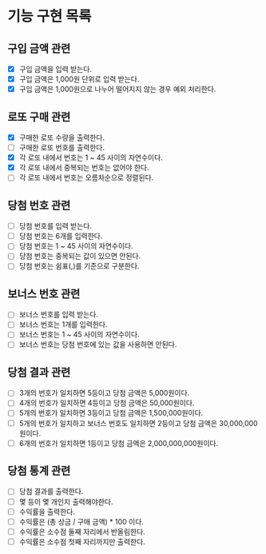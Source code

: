 # 기능 구현 목록

## 구입 금액 관련

- [x] 구입 금액을 입력 받는다.
- [x] 구입 금액은 1,000원 단위로 입력 받는다.
- [x] 구입 금액은 1,000원으로 나누어 떨어지지 않는 경우 예외 처리한다.

## 로또 구매 관련

- [x] 구매한 로또 수량을 출력한다.
- [ ] 구매한 로또 번호를 출력한다.
- [x] 각 로또 내에서 번호는 1 ~ 45 사이의 자연수이다.
- [x] 각 로또 내에서 중복되는 번호는 없어야 한다.
- [ ] 각 로또 내에서 번호는 오름차순으로 정렬된다.

## 당첨 번호 관련

- [ ] 당첨 번호를 입력 받는다.
- [ ] 당첨 번호는 6개를 입력한다.
- [ ] 당첨 번호는 1 ~ 45 사이의 자연수이다.
- [ ] 당첨 번호는 중복되는 값이 있으면 안된다.
- [ ] 당첨 번호는 쉼표(,)를 기준으로 구분한다.

## 보너스 번호 관련

- [ ] 보너스 번호를 입력 받는다.
- [ ] 보너스 번호는 1개를 입력한다.
- [ ] 보너스 번호는 1 ~ 45 사이의 자연수이다.
- [ ] 보너스 번호는 당첨 번호에 있는 값을 사용하면 안된다.

## 당첨 결과 관련

- [ ] 3개의 번호가 일치하면 5등이고 당첨 금액은 5,000원이다.
- [ ] 4개의 번호가 일치하면 4등이고 당첨 금액은 50,000원이다.
- [ ] 5개의 번호가 일치하면 3등이고 당첨 금액은 1,500,000원이다.
- [ ] 5개의 번호가 일치하고 보너스 번호도 일치하면 2등이고 당첨 금액은 30,000,000원이다.
- [ ] 6개의 번호가 일치하면 1등이고 당첨 금액은 2,000,000,000원이다.

## 당첨 통계 관련

- [ ] 당첨 결과를 출력한다.
- [ ] 몇 등이 몇 개인지 출력해야한다.
- [ ] 수익률을 출력한다.
- [ ] 수익률은 (총 상금 / 구매 금액) \* 100 이다.
- [ ] 수익률은 소수점 둘째 자리에서 반올림한다.
- [ ] 수익률은 소수점 첫째 자리까지만 출력한다.
